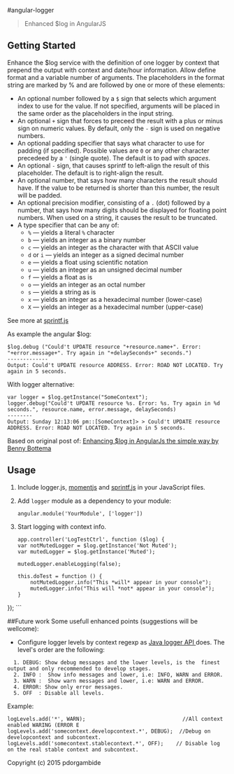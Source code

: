 #angular-logger
> Enhanced $log in AngularJS

## Getting Started
Enhance the $log service with the definition of one logger by context that prepend the output with context and  date/hour information.
Allow define format and a variable number of arguments. The placeholders in the format string are marked by % and are followed by one or more of these elements:
* An optional number followed by a `$` sign that selects which argument index to use for the value. If not specified, arguments will be placed in the same order as the placeholders in the input string.
* An optional `+` sign that forces to preceed the result with a plus or minus sign on numeric values. By default, only the `-` sign is used on negative numbers.
* An optional padding specifier that says what character to use for padding (if specified). Possible values are `0` or any other character precedeed by a `'` (single quote). The default is to pad with *spaces*.
* An optional `-` sign, that causes sprintf to left-align the result of this placeholder. The default is to right-align the result.
* An optional number, that says how many characters the result should have. If the value to be returned is shorter than this number, the result will be padded.
* An optional precision modifier, consisting of a `.` (dot) followed by a number, that says how many digits should be displayed for floating point numbers. When used on a string, it causes the result to be truncated.
* A type specifier that can be any of:
    * `%` — yields a literal `%` character
    * `b` — yields an integer as a binary number
    * `c` — yields an integer as the character with that ASCII value
    * `d` or `i` — yields an integer as a signed decimal number
    * `e` — yields a float using scientific notation
    * `u` — yields an integer as an unsigned decimal number
    * `f` — yields a float as is
    * `o` — yields an integer as an octal number
    * `s` — yields a string as is
    * `x` — yields an integer as a hexadecimal number (lower-case)
    * `X` — yields an integer as a hexadecimal number (upper-case)

See more at <a href="https://github.com/alexei/sprintf.js" target="_blank">sprintf.js</a>

As example the angular $log:
```
$log.debug ("Could't UPDATE resource "+resource.name+". Error: "+error.message+". Try again in "+delaySeconds+" seconds.")
-------------
Output: Could't UPDATE resource ADDRESS. Error: ROAD NOT LOCATED. Try again in 5 seconds.
```


With logger alternative:
 ```
 var logger = $log.getInstance("SomeContext");
logger.debug("Could't UPDATE resource %s. Error: %s. Try again in %d seconds.", resource.name, error.message, delaySeconds)
--------
Output: Sunday 12:13:06 pm::[SomeContext]> > Could't UPDATE resource ADDRESS. Error: ROAD NOT LOCATED. Try again in 5 seconds.

 ```

Based on original post of:
<a href="http://blog.projectnibble.org/2013/12/23/enhance-logging-in-angularjs-the-simple-way/" target="_blank">Enhancing $log in AngularJs the simple way by Benny Bottema</a>

## Usage
1. Include logger.js, [momentjs](https://github.com/moment/moment) and [sprintf.js](https://github.com/alexei/sprintf.js) in your JavaScript files.
2. Add `logger` module as a dependency to your module:

    ```
    angular.module('YourModule', ['logger'])
    ```

2. Start logging with context info.
    ```
    app.controller('LogTestCtrl', function ($log) {
    var notMutedLogger = $log.getInstance('Not Muted');
    var mutedLogger = $log.getInstance('Muted');

    mutedLogger.enableLogging(false);

    this.doTest = function () {
        notMutedLogger.info("This *will* appear in your console");
        mutedLogger.info("This will *not* appear in your console");
    }
});
	```

##Future work
Some usefull enhanced points (suggestions will be wellcome):
* Configure logger levels by context regexp as <a href="http://docs.oracle.com/javase/8/docs/technotes/guides/logging/overview.html" target="_blank">Java logger API </a> does. The level's order are the following:
```
  1. DEBUG: Show debug messages and the lower levels, is the  finest output and only recommended to develop stages.
  2. INFO :  Show info messages and lower, i.e: INFO, WARN and ERROR.
  3. WARN :  Show warn messages and lower, i.e: WARN and ERROR.
  4. ERROR: Show only error messages.
  5. OFF  : Disable all levels.
```

Example:
   ```
  logLevels.add('*', WARN);                               //All context enabled WARING (ERROR E
  logLevels.add('somecontext.developcontext.*', DEBUG);  //Debug on developcontext and subcontext.
  logLevels.add('somecontext.stablecontext.*', OFF);    // Disable log on the real stable context and subcontext.
   ```

Copyright (c) 2015 pdorgambide
